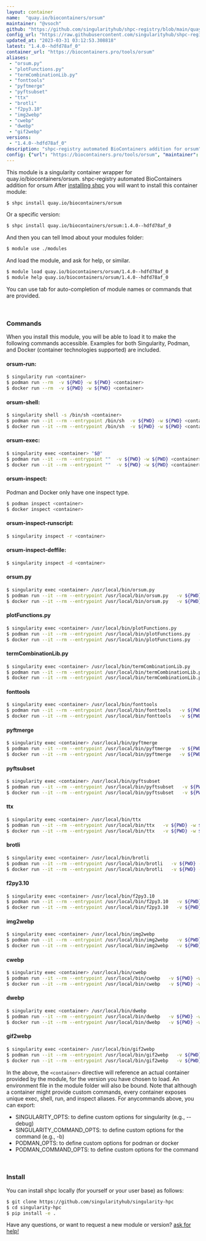 ```yaml
---
layout: container
name:  "quay.io/biocontainers/orsum"
maintainer: "@vsoch"
github: "https://github.com/singularityhub/shpc-registry/blob/main/quay.io/biocontainers/orsum/container.yaml"
config_url: "https://raw.githubusercontent.com/singularityhub/shpc-registry/main/quay.io/biocontainers/orsum/container.yaml"
updated_at: "2023-03-31 03:12:53.308818"
latest: "1.4.0--hdfd78af_0"
container_url: "https://biocontainers.pro/tools/orsum"
aliases:
 - "orsum.py"
 - "plotFunctions.py"
 - "termCombinationLib.py"
 - "fonttools"
 - "pyftmerge"
 - "pyftsubset"
 - "ttx"
 - "brotli"
 - "f2py3.10"
 - "img2webp"
 - "cwebp"
 - "dwebp"
 - "gif2webp"
versions:
 - "1.4.0--hdfd78af_0"
description: "shpc-registry automated BioContainers addition for orsum"
config: {"url": "https://biocontainers.pro/tools/orsum", "maintainer": "@vsoch", "description": "shpc-registry automated BioContainers addition for orsum", "latest": {"1.4.0--hdfd78af_0": "sha256:dfa94f9ce9ff8053e2f39b85c49a835fa286586014b278b952b136431cd29ccf"}, "tags": {"1.4.0--hdfd78af_0": "sha256:dfa94f9ce9ff8053e2f39b85c49a835fa286586014b278b952b136431cd29ccf"}, "docker": "quay.io/biocontainers/orsum", "aliases": {"orsum.py": "/usr/local/bin/orsum.py", "plotFunctions.py": "/usr/local/bin/plotFunctions.py", "termCombinationLib.py": "/usr/local/bin/termCombinationLib.py", "fonttools": "/usr/local/bin/fonttools", "pyftmerge": "/usr/local/bin/pyftmerge", "pyftsubset": "/usr/local/bin/pyftsubset", "ttx": "/usr/local/bin/ttx", "brotli": "/usr/local/bin/brotli", "f2py3.10": "/usr/local/bin/f2py3.10", "img2webp": "/usr/local/bin/img2webp", "cwebp": "/usr/local/bin/cwebp", "dwebp": "/usr/local/bin/dwebp", "gif2webp": "/usr/local/bin/gif2webp"}}
---
```


This module is a singularity container wrapper for quay.io/biocontainers/orsum.
shpc-registry automated BioContainers addition for orsum
After [installing shpc](#install) you will want to install this container module:


```bash
$ shpc install quay.io/biocontainers/orsum
```

Or a specific version:

```bash
$ shpc install quay.io/biocontainers/orsum:1.4.0--hdfd78af_0
```

And then you can tell lmod about your modules folder:

```bash
$ module use ./modules
```

And load the module, and ask for help, or similar.

```bash
$ module load quay.io/biocontainers/orsum/1.4.0--hdfd78af_0
$ module help quay.io/biocontainers/orsum/1.4.0--hdfd78af_0
```

You can use tab for auto-completion of module names or commands that are provided.

<br>

### Commands

When you install this module, you will be able to load it to make the following commands accessible.
Examples for both Singularity, Podman, and Docker (container technologies supported) are included.

#### orsum-run:

```bash
$ singularity run <container>
$ podman run --rm  -v ${PWD} -w ${PWD} <container>
$ docker run --rm  -v ${PWD} -w ${PWD} <container>
```

#### orsum-shell:

```bash
$ singularity shell -s /bin/sh <container>
$ podman run --it --rm --entrypoint /bin/sh  -v ${PWD} -w ${PWD} <container>
$ docker run --it --rm --entrypoint /bin/sh  -v ${PWD} -w ${PWD} <container>
```

#### orsum-exec:

```bash
$ singularity exec <container> "$@"
$ podman run --it --rm --entrypoint ""  -v ${PWD} -w ${PWD} <container> "$@"
$ docker run --it --rm --entrypoint ""  -v ${PWD} -w ${PWD} <container> "$@"
```

#### orsum-inspect:

Podman and Docker only have one inspect type.

```bash
$ podman inspect <container>
$ docker inspect <container>
```

#### orsum-inspect-runscript:

```bash
$ singularity inspect -r <container>
```

#### orsum-inspect-deffile:

```bash
$ singularity inspect -d <container>
```


#### orsum.py

```bash
$ singularity exec <container> /usr/local/bin/orsum.py
$ podman run --it --rm --entrypoint /usr/local/bin/orsum.py   -v ${PWD} -w ${PWD} <container> -c " $@"
$ docker run --it --rm --entrypoint /usr/local/bin/orsum.py   -v ${PWD} -w ${PWD} <container> -c " $@"
```


#### plotFunctions.py

```bash
$ singularity exec <container> /usr/local/bin/plotFunctions.py
$ podman run --it --rm --entrypoint /usr/local/bin/plotFunctions.py   -v ${PWD} -w ${PWD} <container> -c " $@"
$ docker run --it --rm --entrypoint /usr/local/bin/plotFunctions.py   -v ${PWD} -w ${PWD} <container> -c " $@"
```


#### termCombinationLib.py

```bash
$ singularity exec <container> /usr/local/bin/termCombinationLib.py
$ podman run --it --rm --entrypoint /usr/local/bin/termCombinationLib.py   -v ${PWD} -w ${PWD} <container> -c " $@"
$ docker run --it --rm --entrypoint /usr/local/bin/termCombinationLib.py   -v ${PWD} -w ${PWD} <container> -c " $@"
```


#### fonttools

```bash
$ singularity exec <container> /usr/local/bin/fonttools
$ podman run --it --rm --entrypoint /usr/local/bin/fonttools   -v ${PWD} -w ${PWD} <container> -c " $@"
$ docker run --it --rm --entrypoint /usr/local/bin/fonttools   -v ${PWD} -w ${PWD} <container> -c " $@"
```


#### pyftmerge

```bash
$ singularity exec <container> /usr/local/bin/pyftmerge
$ podman run --it --rm --entrypoint /usr/local/bin/pyftmerge   -v ${PWD} -w ${PWD} <container> -c " $@"
$ docker run --it --rm --entrypoint /usr/local/bin/pyftmerge   -v ${PWD} -w ${PWD} <container> -c " $@"
```


#### pyftsubset

```bash
$ singularity exec <container> /usr/local/bin/pyftsubset
$ podman run --it --rm --entrypoint /usr/local/bin/pyftsubset   -v ${PWD} -w ${PWD} <container> -c " $@"
$ docker run --it --rm --entrypoint /usr/local/bin/pyftsubset   -v ${PWD} -w ${PWD} <container> -c " $@"
```


#### ttx

```bash
$ singularity exec <container> /usr/local/bin/ttx
$ podman run --it --rm --entrypoint /usr/local/bin/ttx   -v ${PWD} -w ${PWD} <container> -c " $@"
$ docker run --it --rm --entrypoint /usr/local/bin/ttx   -v ${PWD} -w ${PWD} <container> -c " $@"
```


#### brotli

```bash
$ singularity exec <container> /usr/local/bin/brotli
$ podman run --it --rm --entrypoint /usr/local/bin/brotli   -v ${PWD} -w ${PWD} <container> -c " $@"
$ docker run --it --rm --entrypoint /usr/local/bin/brotli   -v ${PWD} -w ${PWD} <container> -c " $@"
```


#### f2py3.10

```bash
$ singularity exec <container> /usr/local/bin/f2py3.10
$ podman run --it --rm --entrypoint /usr/local/bin/f2py3.10   -v ${PWD} -w ${PWD} <container> -c " $@"
$ docker run --it --rm --entrypoint /usr/local/bin/f2py3.10   -v ${PWD} -w ${PWD} <container> -c " $@"
```


#### img2webp

```bash
$ singularity exec <container> /usr/local/bin/img2webp
$ podman run --it --rm --entrypoint /usr/local/bin/img2webp   -v ${PWD} -w ${PWD} <container> -c " $@"
$ docker run --it --rm --entrypoint /usr/local/bin/img2webp   -v ${PWD} -w ${PWD} <container> -c " $@"
```


#### cwebp

```bash
$ singularity exec <container> /usr/local/bin/cwebp
$ podman run --it --rm --entrypoint /usr/local/bin/cwebp   -v ${PWD} -w ${PWD} <container> -c " $@"
$ docker run --it --rm --entrypoint /usr/local/bin/cwebp   -v ${PWD} -w ${PWD} <container> -c " $@"
```


#### dwebp

```bash
$ singularity exec <container> /usr/local/bin/dwebp
$ podman run --it --rm --entrypoint /usr/local/bin/dwebp   -v ${PWD} -w ${PWD} <container> -c " $@"
$ docker run --it --rm --entrypoint /usr/local/bin/dwebp   -v ${PWD} -w ${PWD} <container> -c " $@"
```


#### gif2webp

```bash
$ singularity exec <container> /usr/local/bin/gif2webp
$ podman run --it --rm --entrypoint /usr/local/bin/gif2webp   -v ${PWD} -w ${PWD} <container> -c " $@"
$ docker run --it --rm --entrypoint /usr/local/bin/gif2webp   -v ${PWD} -w ${PWD} <container> -c " $@"
```



In the above, the `<container>` directive will reference an actual container provided
by the module, for the version you have chosen to load. An environment file in the
module folder will also be bound. Note that although a container
might provide custom commands, every container exposes unique exec, shell, run, and
inspect aliases. For anycommands above, you can export:

 - SINGULARITY_OPTS: to define custom options for singularity (e.g., --debug)
 - SINGULARITY_COMMAND_OPTS: to define custom options for the command (e.g., -b)
 - PODMAN_OPTS: to define custom options for podman or docker
 - PODMAN_COMMAND_OPTS: to define custom options for the command

<br>

### Install

You can install shpc locally (for yourself or your user base) as follows:

```bash
$ git clone https://github.com/singularityhub/singularity-hpc
$ cd singularity-hpc
$ pip install -e .
```

Have any questions, or want to request a new module or version? [ask for help!](https://github.com/singularityhub/singularity-hpc/issues)